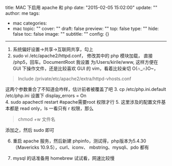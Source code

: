 title: MAC 下启用 apache 和 php
date: "2015-02-05 15:02:00"
update: ""
author: me
tags:
- mac
categories:
- mac
topic: ""
cover: ""
draft: false
preview: ""
top: false
type: ""
hide: false
toc: false
image: ""
subtitle: ""
config: {}


---



1. 系统偏好设置->共享->互联网共享，勾上
2.  sudo vi  /etc/apache2/httpd.conf， 修改其中的 php 模块加载， 直接 /php5，回车。DocumentRoot 我设置
为/Users/kirile/www, 这样方便在 GUI 下操作文件，还是比较喜欢 GUI 的 vim，看着比较亲切 O(∩_∩)O~，
> Include /private/etc/apache2/extra/httpd-vhosts.conf

这两个参数重合了不知道会咋样，估计前者被覆盖了吧
3. cp /etc/php.ini.default  /etc/php.ini   设置下 display_errors = On  
4. sudo apachectl restart #apache需要root 权限才行
5. 这里涉及的配置文件基本都是 read only，ls 一看只有 r 权限，那么 
> chmod +w 文件名 

添加之，然后 sudo 即可
	
6.  重启 apache 服务，然后新建 phpinfo，测试得，php版本为5.4.30（Mavericks 10.9.5），curl、iconv、
mbstring、mysqli、pdo 都有

7. mysql 的话准备用 homebrew 试试看，网速比较慢
